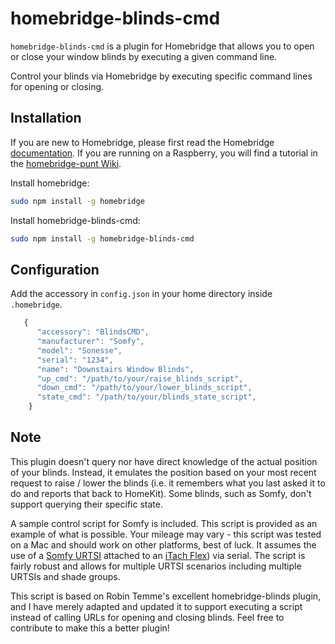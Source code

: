 # homebridge-blinds-cmd

`homebridge-blinds-cmd` is a plugin for Homebridge that allows you to open or close your window blinds by executing a given command line.

Control your blinds via Homebridge by executing specific command lines for opening or closing.

## Installation

If you are new to Homebridge, please first read the Homebridge [documentation](https://www.npmjs.com/package/homebridge).
If you are running on a Raspberry, you will find a tutorial in the [homebridge-punt Wiki](https://github.com/cflurin/homebridge-punt/wiki/Running-Homebridge-on-a-Raspberry-Pi).

Install homebridge:
```sh
sudo npm install -g homebridge
```
Install homebridge-blinds-cmd:
```sh
sudo npm install -g homebridge-blinds-cmd
```

## Configuration

Add the accessory in `config.json` in your home directory inside `.homebridge`.

```js
   {
      "accessory": "BlindsCMD",
      "manufacturer": "Somfy",
      "model": "Sonesse",
      "serial": "1234",
      "name": "Downstairs Window Blinds",
      "up_cmd": "/path/to/your/raise_blinds_script",
      "down_cmd": "/path/to/your/lower_blinds_script",
      "state_cmd": "/path/to/your/blinds_state_script",
    }
```

## Note
This plugin doesn't query nor have direct knowledge of the actual position of your blinds. Instead, it emulates the position based on your most recent request to raise / lower the blinds (i.e. it remembers what you last asked it to do and reports that back to HomeKit). Some blinds, such as Somfy, don't support querying their specific state.

A sample control script for Somfy is included. This script is provided as an example of what is possible. Your mileage may vary - this script was tested on a Mac and should work on other platforms, best of luck. It assumes the use of a [Somfy URTSI](https://www.somfysystems.com/products/1810872/universal-rts-interface) attached to an [iTach Flex](https://www.globalcache.com/products/flex/)) via serial. The script is fairly robust and allows for multiple URTSI scenarios including multiple URTSIs and shade groups.

This script is based on Robin Temme's excellent homebridge-blinds plugin, and I have merely adapted and updated it to support executing a script instead of calling URLs for opening and closing blinds. Feel free to contribute to make this a better plugin!


